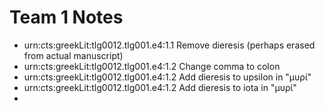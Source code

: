 # Team 1 Notes

- urn:cts:greekLit:tlg0012.tlg001.e4:1.1 Remove dieresis (perhaps erased from actual manuscript)
- urn:cts:greekLit:tlg0012.tlg001.e4:1.2 Change comma to colon
- urn:cts:greekLit:tlg0012.tlg001.e4:1.2 Add dieresis to upsilon in "μυρί"
- urn:cts:greekLit:tlg0012.tlg001.e4:1.2 Add dieresis to iota in "μυρί"
- 
